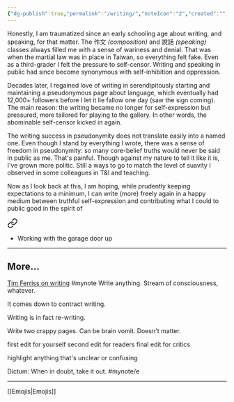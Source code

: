 ```yaml
---
{"dg-publish":true,"permalink":"/writing/","noteIcon":"2","created":"","updated":""}
---
```


Honestly, I am traumatized since an early schooling age about writing, and speaking,  for that matter. The 作文 *(composition)* and 說話 *(speaking)* classes always filled me with a sense of wariness and denial. That was when the martial law was in place in Taiwan, so everything felt fake. Even as a third-grader I felt the pressure to self-censor. Writing and speaking in public had since become synonymous with self-inhibition and oppression.

Decades later, I regained love of writing in serendipitously starting and maintaining a pseudonymous page about language, which eventually had 12,000+ followers before I let it lie fallow one day (saw the sign coming). The main reason: the writing became no longer for self-expression but pressured, more tailored for playing to the gallery. In other words, the abominable self-censor kicked in again.

The writing success in pseudonymity does not translate easily into a named one. Even though I stand by everything I wrote, there was a sense of freedom in pseudonymity: so many core-belief truths would never be said in public as me. That's painful. Though against my nature to tell it like it is, I've grown more politic. Still a ways to go to match the level of suavity I observed in some colleagues in T&I and teaching.

Now as I look back at this, I am hoping, while prudently keeping expectations to a minimum, I can write (more) freely again in a happy medium between truthful self-expression and contributing what I could to public good in the spirit of 
<div class="transclusion internal-embed is-loaded"><a class="markdown-embed-link" href="/this-digital-garden-s-raison-d-etre/#765b95" aria-label="Open link"><svg xmlns="http://www.w3.org/2000/svg" width="24" height="24" viewBox="0 0 24 24" fill="none" stroke="currentColor" stroke-width="2" stroke-linecap="round" stroke-linejoin="round" class="svg-icon lucide-link"><path d="M10 13a5 5 0 0 0 7.54.54l3-3a5 5 0 0 0-7.07-7.07l-1.72 1.71"></path><path d="M14 11a5 5 0 0 0-7.54-.54l-3 3a5 5 0 0 0 7.07 7.07l1.71-1.71"></path></svg></a><div class="markdown-embed">



- Working with the garage door up 

</div></div>


---
## More...

[Tim Ferriss on writing](https://www.youtube.com/watch?v=65U5byDZ55M)
#mynote 
Write anything. Stream of consciousness, whatever.

It comes down to contract writing.

Writing is in fact re-writing.

Write two crappy pages. Can be brain vomit. Doesn't matter.

first edit for yourself
second edit for readers
final edit for critics

highlight anything that's unclear or confusing

Dictum: When in doubt, take it out.
#mynote/e 

---
[[Emojis\|Emojis]]


